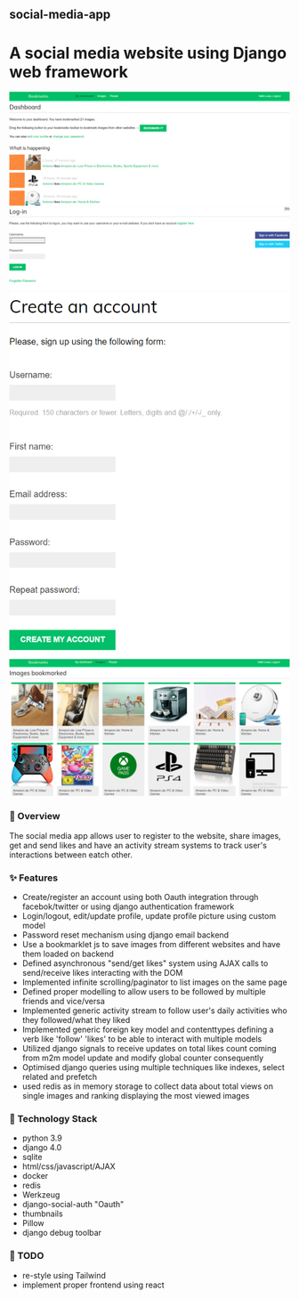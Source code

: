 ## social-media-app
# A social media website using Django web framework

![dashboard.png](bookmarks%2Faccount%2Fstatic%2Fdashboard.png)
![login.png](bookmarks%2Faccount%2Fstatic%2Flogin.png)
![register.png](bookmarks%2Faccount%2Fstatic%2Fregister.png)
![images.png](bookmarks%2Faccount%2Fstatic%2Fimages.png)

### 🚀 Overview
The social media app allows user to register to the website, share images, get and send likes and 
have an activity stream systems to track user's interactions between eatch other.

### ✨ Features
 - Create/register an account using both Oauth integration through facebok/twitter or using django authentication framework
 - Login/logout, edit/update profile, update profile picture using custom model
 - Password reset mechanism using django email backend
 - Use a bookmarklet js to save images from different websites and have them loaded on backend
 - Defined asynchronous "send/get likes" system using AJAX calls to send/receive likes interacting with the DOM
 - Implemented infinite scrolling/paginator to list images on the same page
 - Defined proper modelling to allow users to be followed by multiple friends and vice/versa
 - Implemented generic activity stream to follow user's daily activities who they followed/what they liked
 - Implemented generic foreign key model and contenttypes defining a verb like 'follow' 'likes' to be able to interact with multiple models
 - Utilized django signals to receive updates on total likes count coming from m2m model update and modify global counter consequently
 - Optimised django queries using multiple techniques like indexes, select related and prefetch
 - used redis as in memory storage to collect data about total views on single images and ranking displaying the most viewed images

### 🚀 Technology Stack
- python 3.9
- django 4.0
- sqlite
- html/css/javascript/AJAX
- docker
- redis
- Werkzeug
- django-social-auth "Oauth"
- thumbnails
- Pillow 
- django debug toolbar


### 🔎 TODO
- re-style using Tailwind
- implement proper frontend using react